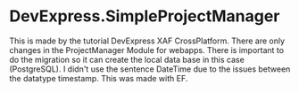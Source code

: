 # DevExpress.SimpleProjectManager
This is made by the tutorial DevExpress XAF CrossPlatform.
There are only changes in the ProjectManager Module for webapps.
There is important to do the migration so it can create the local data base in this case (PostgreSQL).
I didn't use the sentence DateTime due to the issues between the datatype timestamp.
This was made with EF.
